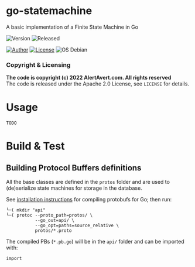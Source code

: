 # go-statemachine

A basic implementation of a Finite State Machine in Go

![Version](https://img.shields.io/badge/Version-0.1.0-blue)
![Released](https://img.shields.io/badge/unreleased-green)

[![Author](https://img.shields.io/badge/Author-M.%20Massenzio-green)](https://github.com/massenz)
[![License](https://img.shields.io/badge/License-Apache%202.0-blue.svg)](https://opensource.org/licenses/Apache-2.0)
![OS Debian](https://img.shields.io/badge/OS-Linux-green)

### Copyright & Licensing

**The code is copyright (c) 2022 AlertAvert.com. All rights reserved**<br>
The code is released under the Apache 2.0 License, see `LICENSE` for details.

# Usage

`TODO`

# Build & Test

## Building Protocol Buffers definitions

All the base classes are defined in the `protos` folder and are used to (de)serialize state machines for storage in the database.

See [installation instructions](https://developers.google.com/protocol-buffers/docs/gotutorial) for compiling protobufs for Go; then run:

```shell
└─( mkdir "api"
└─( protoc --proto_path=protos/ \
           --go_out=api/ \
           --go_opt=paths=source_relative \
           protos/*.proto
```

The compiled PBs (`*.pb.go`) will be in the `api/` folder and can be imported with:

```shell
import 
```
